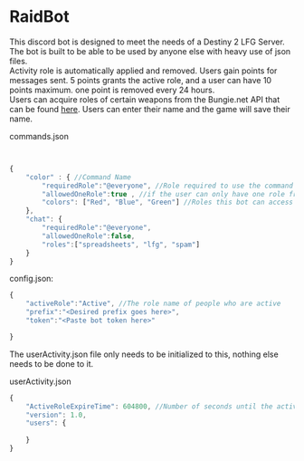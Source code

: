 # RaidBot

This discord bot is designed to meet the needs of a Destiny 2 LFG Server. The bot is built to be able to be used by anyone else with heavy use of json files. 
<br>Activity role is automatically applied and removed. Users gain points for messages sent. 5 points grants the active role, and a user can have 10 points maximum. one point is removed every 24 hours.
<br>Users can acquire roles of certain weapons from the Bungie.net API  that can be found <a href="https://bungie-net.github.io/multi/index.html">here</a>. Users can enter their name and the game will save their name.

commands.json
```javascript


{
    "color" : { //Command Name
        "requiredRole":"@everyone", //Role required to use the command
        "allowedOneRole":true , //if the user can only have one role from the list at a time. Bot will remove all roles then add the requested role
        "colors": ["Red", "Blue", "Green"] //Roles this bot can access
    },
    "chat": {
        "requiredRole":"@everyone",
        "allowedOneRole":false,
        "roles":["spreadsheets", "lfg", "spam"]
    }
}

```


config.json: 
```javascript
{
    "activeRole":"Active", //The role name of people who are active
    "prefix":"<Desired prefix goes here>",
    "token":"<Paste bot token here>"

}
```

The userActivity.json file only needs to be initialized to this, nothing else needs to be done to it.

userActivity.json
```javascript
{
    "ActiveRoleExpireTime": 604800, //Number of seconds until the active role expires. Is set to 1 week by default
    "version": 1.0,
    "users": {
        
    }
}
```
